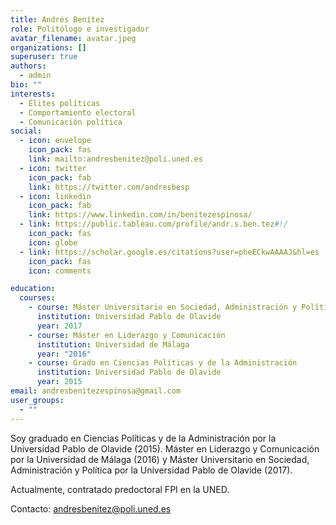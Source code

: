 ```yaml
---
title: Andrés Benítez
role: Politólogo e investigador
avatar_filename: avatar.jpeg
organizations: []
superuser: true
authors:
  - admin
bio: ""
interests:
  - Élites políticas
  - Comportamiento electoral
  - Comunicación política
social:
  - icon: envelope
    icon_pack: fas
    link: mailto:andresbenitez@poli.uned.es
  - icon: twitter
    icon_pack: fab
    link: https://twitter.com/andresbesp
  - icon: linkedin
    icon_pack: fab
    link: https://www.linkedin.com/in/benitezespinosa/
  - link: https://public.tableau.com/profile/andr.s.ben.tez#!/
    icon_pack: fas
    icon: globe
  - link: https://scholar.google.es/citations?user=pheECkwAAAAJ&hl=es
    icon_pack: fas
    icon: comments

education:
  courses:
    - course: Máster Universitario en Sociedad, Administración y Política
      institution: Universidad Pablo de Olavide
      year: 2017
    - course: Máster en Liderazgo y Comunicación
      institution: Universidad de Málaga
      year: "2016"
    - course: Grado en Ciencias Políticas y de la Administración
      institution: Universidad Pablo de Olavide
      year: 2015
email: andresbenitezespinosa@gmail.com
user_groups:
  - ""
---
```

Soy graduado en Ciencias Políticas y de la Administración por la Universidad Pablo de Olavide (2015). Máster en Liderazgo y Comunicación por la Universidad de Málaga (2016) y Máster Universitario en Sociedad, Administración y Política por la Universidad Pablo de Olavide (2017). 

Actualmente, contratado predoctoral FPI en la UNED.

Contacto: andresbenitez@poli.uned.es
